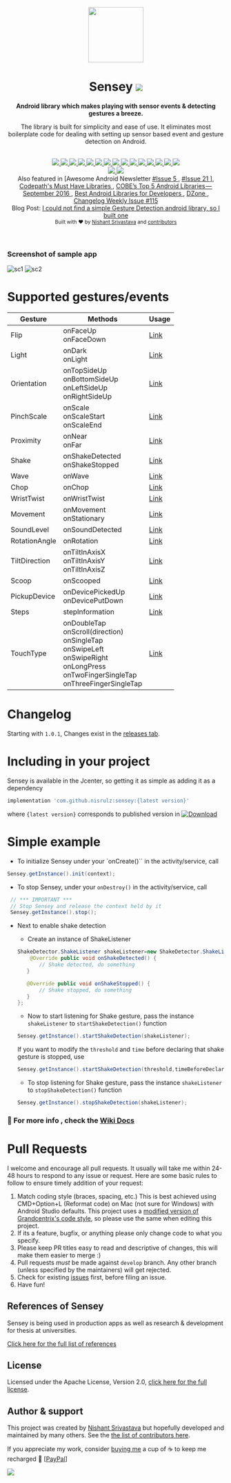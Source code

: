 <div align="center">
  <img src="/img/logo_color.png" height="128" />
</div>

<h1 align="center">Sensey <a href="https://twitter.com/intent/tweet?text=Sensey%3A%20Android%20library%20which%20makes%20playing%20with%20sensor%20events%20%26%20detecting%20gestures%20a%20breeze%F0%9F%98%8E&url=https://github.com/nisrulz/sensey&via=nisrulz&hashtags=AndroidDev">
        <img src="https://img.shields.io/twitter/url/http/shields.io.svg?style=social"/>
    </a></h1>

<div align="center">
  <strong>Android library which makes playing with sensor events & detecting gestures a breeze.</strong>
  <p>The library is built for simplicity and ease of use. It eliminates most boilerplate code for dealing with setting up sensor based event and gesture detection on Android.</p>
</div>
<br/>
<div align="center">
    <!-- Bintray -->
    <a href="https://bintray.com/nisrulz/maven/com.github.nisrulz%3Asensey/_latestVersion">
        <img src="https://api.bintray.com/packages/nisrulz/maven/com.github.nisrulz%3Asensey/images/download.svg"/>
    </a>
    <!-- API -->
    <a href="https://android-arsenal.com/api?level=14">
        <img src="https://img.shields.io/badge/API-14%2B-orange.svg?style=flat"/>
    </a>
    <!-- Android Arsenal -->
    <a href="https://android-arsenal.com/details/1/3550">
        <img src="https://img.shields.io/badge/Android%20Arsenal-Sensey-green.svg?style=true"/>
    </a>
    <!-- Android Sweets -->
    <a href="https://androidsweets.ongoodbits.com/2016/05/26/issue-20">
        <img src="https://img.shields.io/badge/AndroidSweets-%2320-ff69b4.svg"/>
    </a>
    <!-- Android Dev Digest -->
    <a href="https://www.androiddevdigest.com/digest-100/">
        <img src="https://img.shields.io/badge/AndroidDev%20Digest-%23100-blue.svg"/>
    </a>
    <!-- Android Dev Digest -->
    <a href="https://www.androiddevdigest.com/digest-131/">
        <img src="https://img.shields.io/badge/AndroidDev%20Digest-%23131-blue.svg"/>
    </a>
    <!-- Android Weekly -->
    <a href="http://androidweekly.net/issues/issue-209">
        <img src="https://img.shields.io/badge/Android%20Weekly-%23209-blue.svg"/>
    </a>
    <!-- Android Weekly -->
    <a href="http://androidweekly.net/issues/issue-245">
        <img src="https://img.shields.io/badge/Android%20Weekly-%23245-blue.svg"/>
    </a>
    <!-- Number of Android apps (AppBrain) -->
    <a href="https://www.appbrain.com/stats/libraries/details/sensey/sensey">
        <img src="https://www.appbrain.com/stats/libraries/shield/sensey.svg">
    </a>
    <!-- Awesome Android -->
    <a href="https://snowdream.github.io/awesome-android/Other.html#Gesture">
        <img src="https://cdn.rawgit.com/sindresorhus/awesome/d7305f38d29fed78fa85652e3a63e154dd8e8829/media/badge.svg"/>
    </a>
    <!-- GitHub stars -->
    <a href="https://github.com/nisrulz/sensey">
        <img src="https://img.shields.io/github/stars/nisrulz/sensey.svg?style=social&label=Star"/>
    </a>
    <!-- GitHub forks -->
    <a href="https://github.com/nisrulz/sensey/fork">
        <img src="hhttps://img.shields.io/github/forks/nisrulz/sensey.svg?style=social&label=Fork"/>
    </a>
    <!-- GitHub watchers -->
    <a href="https://github.com/nisrulz/sensey">
        <img src="https://img.shields.io/github/watchers/nisrulz/sensey.svg?style=social&label=Watch"/>
    </a>
    <!-- Say Thanks! -->
    <a href="https://saythanks.io/to/nisrulz">
        <img src="https://img.shields.io/badge/Say%20Thanks-!-1EAEDB.svg"/>
    </a>
    <a href="https://www.paypal.me/nisrulz/5usd">
        <img src="https://img.shields.io/badge/$-donate-ff69b4.svg?maxAge=2592000&amp;style=flat">
    </a>
    <br/>
     <!-- GitHub followers -->
    <a href="https://github.com/nisrulz/sensey">
        <img src="https://img.shields.io/github/followers/nisrulz.svg?style=social&label=Follow%20@nisrulz"/>
    </a>
    <!-- Twitter Follow -->
    <a href="https://twitter.com/nisrulz">
        <img src="https://img.shields.io/twitter/follow/nisrulz.svg?style=social"/>
    </a>
</div>

<div align="center">
    Also featured in [Awesome Android Newsletter
    <a href="https://android.libhunt.com/newsletter/5">
         #Issue 5
    </a>, 
    <a href="https://android.libhunt.com/newsletter/21">
         #Issue 21
    </a>],
    <a href="https://github.com/codepath/android_guides/wiki/Must-Have-libraries#convenience">
         Codepath's Must Have Libraries
    </a>, 
    <a href="https://medium.cobeisfresh.com/cobes-top-5-android-libraries-september-2016-883757e61bf0#.oe2lzaxyn">
         COBE’s Top 5 Android Libraries — September 2016
    </a>, 
    <a href="https://cloudrail.com/best-android-libraries-for-developers/">
         Best Android Libraries for Developers
    </a>, 
    <a href="https://dzone.com/articles/this-week-in-mobile-may-15">
         DZone
    </a>, 
    <a href="http://email.changelog.com/t/t-310383437622D164">
        Changelog Weekly Issue #115
    </a>
</div>

<div align="center">
    Blog Post: 
    <a href="https://android.jlelse.eu/i-could-not-find-a-simple-gesture-detection-android-library-so-i-built-one-334c0a307c16#.1us4zgise">
         I could not find a simple Gesture Detection android library, so I built one
    </a>
</div>

<div align="center">
  <sub>Built with ❤︎ by
  <a href="https://twitter.com/nisrulz">Nishant Srivastava</a> and
  <a href="https://github.com/nisrulz/sensey/graphs/contributors">
    contributors
  </a>
</div>
<br/>
<br/>

### Screenshot of sample app

![sc1](img/sc1.png) ![sc2](img/sc2.png)

# Supported gestures/events

| Gesture       | Methods                                                                                                                                                        | Usage                                                              |
| ------------- | -------------------------------------------------------------------------------------------------------------------------------------------------------------- | ------------------------------------------------------------------ |
| Flip          | onFaceUp<br/>onFaceDown                                                                                                                                        | [Link](https://github.com/nisrulz/sensey/wiki/Usage#flip)          |
| Light         | onDark<br/>onLight                                                                                                                                             | [Link](https://github.com/nisrulz/sensey/wiki/Usage#light)         |
| Orientation   | onTopSideUp<br/>onBottomSideUp<br/>onLeftSideUp<br/>onRightSideUp                                                                                              | [Link](https://github.com/nisrulz/sensey/wiki/Usage#orientation)   |
| PinchScale    | onScale<br/>onScaleStart<br/>onScaleEnd                                                                                                                        | [Link](https://github.com/nisrulz/sensey/wiki/Usage#pinchscale)    |
| Proximity     | onNear<br/>onFar                                                                                                                                               | [Link](https://github.com/nisrulz/sensey/wiki/Usage#proximity)     |
| Shake         | onShakeDetected<br/>onShakeStopped                                                                                                                             | [Link](https://github.com/nisrulz/sensey/wiki/Usage#shake)         |
| Wave          | onWave                                                                                                                                                         | [Link](https://github.com/nisrulz/sensey/wiki/Usage#wave)          |
| Chop          | onChop                                                                                                                                                         | [Link](https://github.com/nisrulz/sensey/wiki/Usage#chop)          |
| WristTwist    | onWristTwist                                                                                                                                                   | [Link](https://github.com/nisrulz/sensey/wiki/Usage#wristtwist)    |
| Movement      | onMovement<br/>onStationary                                                                                                                                    | [Link](https://github.com/nisrulz/sensey/wiki/Usage#movement)      |
| SoundLevel    | onSoundDetected                                                                                                                                                | [Link](https://github.com/nisrulz/sensey/wiki/Usage#soundlevel)    |
| RotationAngle | onRotation                                                                                                                                                     | [Link](https://github.com/nisrulz/sensey/wiki/Usage#rotationangle) |
| TiltDirection | onTiltInAxisX<br/>onTiltInAxisY<br/>onTiltInAxisZ                                                                                                              | [Link](https://github.com/nisrulz/sensey/wiki/Usage#tiltdirection) |
| Scoop         | onScooped                                                                                                                                                      | [Link](https://github.com/nisrulz/sensey/wiki/Usage#scoop)         |
| PickupDevice  | onDevicePickedUp<br/>onDevicePutDown                                                                                                                           | [Link](https://github.com/nisrulz/sensey/wiki/Usage#pickupdevice)  |
| Steps         | stepInformation                                                                                                                                                | [Link](https://github.com/nisrulz/sensey/wiki/Usage#steps)         |
| TouchType     | onDoubleTap<br/>onScroll(direction)<br/>onSingleTap<br/>onSwipeLeft<br/>onSwipeRight<br/>onLongPress<br/>onTwoFingerSingleTap<br/>onThreeFingerSingleTap | [Link](https://github.com/nisrulz/sensey/wiki/Usage#touchtype)     |

# Changelog

Starting with `1.0.1`, Changes exist in the [releases tab](https://github.com/nisrulz/sensey/releases).

# Including in your project

Sensey is available in the Jcenter, so getting it as simple as adding it as a dependency

```gradle
implementation 'com.github.nisrulz:sensey:{latest version}'
```

where `{latest version}` corresponds to published version in [ ![Download](https://api.bintray.com/packages/nisrulz/maven/com.github.nisrulz%3Asensey/images/download.svg) ](https://bintray.com/nisrulz/maven/com.github.nisrulz%3Asensey/_latestVersion)

# Simple example

- To initialize Sensey under your `onCreate()`` in the activity/service, call

```java
Sensey.getInstance().init(context);
```

- To stop Sensey, under your `onDestroy()` in the activity/service, call

```java
 // *** IMPORTANT ***
 // Stop Sensey and release the context held by it
 Sensey.getInstance().stop();
```

- Next to enable shake detection

  - Create an instance of ShakeListener

  ```java
  ShakeDetector.ShakeListener shakeListener=new ShakeDetector.ShakeListener() {
      @Override public void onShakeDetected() {
         // Shake detected, do something
     }

     @Override public void onShakeStopped() {
         // Shake stopped, do something
     }
  };
  ```

  - Now to start listening for Shake gesture, pass the instance `shakeListener` to `startShakeDetection()` function

  ```java
  Sensey.getInstance().startShakeDetection(shakeListener);
  ```

  If you want to modify the `threshold` and `time` before declaring that shake gesture is stopped, use

  ```java
  Sensey.getInstance().startShakeDetection(threshold,timeBeforeDeclaringShakeStopped,shakeListener);
  ```

  - To stop listening for Shake gesture, pass the instance `shakeListener` to `stopShakeDetection()` function

  ```java
  Sensey.getInstance().stopShakeDetection(shakeListener);
  ```

### :page_with_curl: For more info , check the **[Wiki Docs](https://github.com/nisrulz/sensey/wiki/Usage)**

# Pull Requests

I welcome and encourage all pull requests. It usually will take me within 24-48 hours to respond to any issue or request. Here are some basic rules to follow to ensure timely addition of your request:

1. Match coding style (braces, spacing, etc.) This is best achieved using CMD+Option+L (Reformat code) on Mac (not sure for Windows) with Android Studio defaults. This project uses a [modified version of Grandcentrix's code style](https://github.com/nisrulz/AndroidCodeStyle/tree/nishant-config), so please use the same when editing this project.
2. If its a feature, bugfix, or anything please only change code to what you specify.
3. Please keep PR titles easy to read and descriptive of changes, this will make them easier to merge :)
4. Pull requests _must_ be made against `develop` branch. Any other branch (unless specified by the maintainers) will get rejected.
5. Check for existing [issues](https://github.com/nisrulz/sensey/issues) first, before filing an issue.
6. Have fun!

## References of Sensey

Sensey is being used in production apps as well as research & development for thesis at universities.

[Click here for the full list of references](references/Readme.md)

## License

Licensed under the Apache License, Version 2.0, [click here for the full license](/LICENSE.txt).

## Author & support

This project was created by [Nishant Srivastava](https://github.com/nisrulz/nisrulz.github.io#nishant-srivastava) but hopefully developed and maintained by many others. See the [the list of contributors here](https://github.com/nisrulz/sensey/graphs/contributors).

If you appreciate my work, consider [buying me](https://www.paypal.me/nisrulz/5usd) a cup of :coffee: to keep me recharged :metal: [[PayPal](https://www.paypal.me/nisrulz/5usd)]

<img src="http://forthebadge.com/images/badges/built-for-android.svg" />
